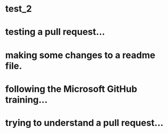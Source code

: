 # test_2

# testing a pull request...
# making some changes to a readme file.
# following the Microsoft GitHub training...
# trying to understand a pull request...